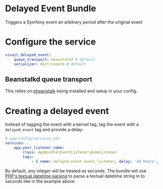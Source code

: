Delayed Event Bundle
===============
Triggers a Symfony event an arbitrary period after the original event

# Configure the service
```yaml
vivait_delayed_event:
    queue_transport: beanstalkd # default
    serializer: doctrineorm # default
```

## Beanstalkd queue transport
This relies on [pheanstalk](https://github.com/armetiz/LeezyPheanstalkBundle/blob/master/Resources/doc/1-installation.md) 
being installed and setup in your config.

# Creating a delayed event
Instead of tagging the event with a kernel tag, tag the event with a `delayed_event` tag and provide a delay:

```yaml
# app/config/services.yml
services:
    app.your_listener_name:
        class: AppBundle\EventListener\AcmeListener
        tags:
            - { name: delayed_event.event_listener, delay: '24 hours', event: app.my_event, method: onMyEvent }
```

By default, any integer will be treated as seconds. The bundle will use [PHP's textual datetime parsing](http://php.net/manual/en/function.strtotime.php)
to parse a textual datetime string in to seconds like in the example above.
